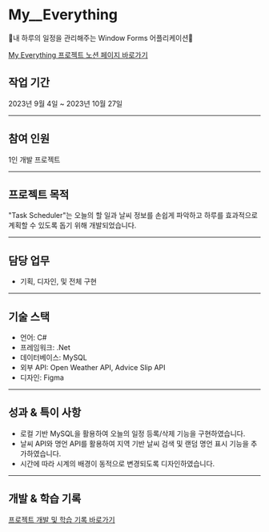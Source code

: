 # My__Everything
💙내 하루의 일정을 관리해주는 Window Forms 어플리케이션💙

[My Everything 프로젝트 노션 페이지 바로가기](https://jewel-woodpecker-781.notion.site/My-Everything-443f3fdbaa8b434588302e91fb8059b7)



## 작업 기간

2023년 9월 4일 ~ 2023년 10월 27일

---

## 참여 인원

1인 개발 프로젝트

---

## 프로젝트 목적

"Task Scheduler"는 오늘의 할 일과 날씨 정보를 손쉽게 파악하고 하루를 효과적으로 계획할 수 있도록 돕기 위해 개발되었습니다.

---

## 담당 업무

- 기획, 디자인, 및 전체 구현

---

## 기술 스택

- 언어: C#
- 프레임워크: .Net
- 데이터베이스: MySQL
- 외부 API: Open Weather API, Advice Slip API
- 디자인: Figma

---

## 성과 & 특이 사항

- 로컬 기반 MySQL을 활용하여 오늘의 일정 등록/삭제 기능을 구현하였습니다.
- 날씨 API와 명언 API를 활용하여 지역 기반 날씨 검색 및 랜덤 명언 표시 기능을 추가하였습니다.
- 시간에 따라 시계의 배경이 동적으로 변경되도록 디자인하였습니다.

---

## 개발 & 학습 기록

[프로젝트 개발 및 학습 기록 바로가기](https://jewel-woodpecker-781.notion.site/My-Everything-443f3fdbaa8b434588302e91fb8059b7)
